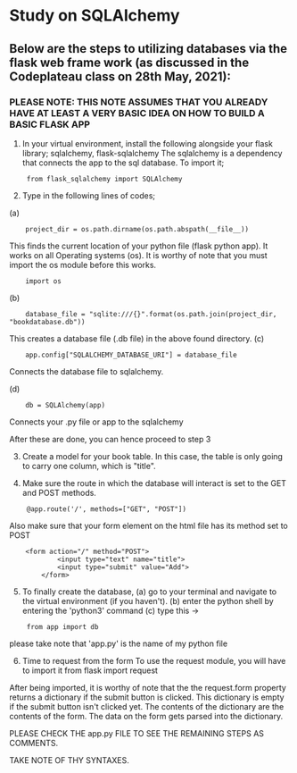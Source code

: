 # Study on SQLAlchemy

## Below are the steps to utilizing databases via the flask web frame work (as discussed in the Codeplateau class on 28th May, 2021):

### PLEASE NOTE: THIS NOTE ASSUMES THAT YOU ALREADY HAVE AT LEAST A VERY BASIC IDEA ON HOW TO BUILD A BASIC FLASK APP

1. In your virtual environment, install the following alongside your flask library; sqlalchemy, flask-sqlalchemy
The sqlalchemy is a dependency that connects the app to the sql database.
To import it;

        from flask_sqlalchemy import SQLAlchemy

2. Type in the following lines of codes;

(a) 

        project_dir = os.path.dirname(os.path.abspath(__file__))
This finds the current location of your python file (flask python app). It works on all Operating systems (os). It is worthy of note that you must import the os module before this works. 

        import os

(b) 

        database_file = "sqlite:///{}".format(os.path.join(project_dir, "bookdatabase.db"))
This creates a database file (.db file) in the above found directory.
(c) 

        app.config["SQLALCHEMY_DATABASE_URI"] = database_file
Connects the database file to sqlalchemy.

(d) 

        db = SQLAlchemy(app)
Connects your .py file or app to the sqlalchemy

After these are done, you can hence proceed to step 3

3. Create a model for your book table. In this case, the table is only going to carry one column, which is "title".

4. Make sure the route in which the database will interact is set to the GET and POST methods.

        @app.route('/', methods=["GET", "POST"])
Also make sure that your form element on the html file has its method set to POST

        <form action="/" method="POST">
                <input type="text" name="title">
                <input type="submit" value="Add">
            </form>
5. To finally create the database, 
(a) go to your terminal and navigate to the virtual environment (if you haven't).
(b) enter the python shell by entering the 'python3' command
(c) type this -> 

        from app import db
please take note that 'app.py' is the name of my python file

6. Time to request from the form
To use the request module, you will have to import it
from flask import request

After being imported, it is worthy of note that the the request.form property returns a dictionary if the submit button is clicked. This dictionary is empty if the submit button isn't clicked yet.
The contents of the dictionary are the contents of the form. The data on the form gets parsed into the dictionary.

PLEASE CHECK THE app.py FILE TO SEE THE REMAINING STEPS AS COMMENTS.

TAKE NOTE OF THY SYNTAXES. 

